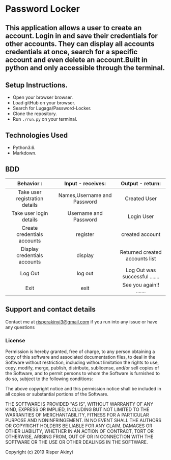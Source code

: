 # Password Locker

## This application allows a user to create an account. Login in and save their credentials for other accounts. They can display all accounts credentials at once, search for a specific account and even delete an account.Built in python and only accessible through the terminal.

## Setup Instructions.
* Open your browser browser.
* Load gitHub on your browser.
* Search for Lugaga/Password-Locker.
* Clone the repository.
* Run `./run.py` on your terminal.

## Technologies Used
* Python3.6.
* Markdown.

## BDD
| Behavior : | Input - receives: | Output - return: |
| :-------------: | :-------------: | :-------------: |
| Take user registration details       | Names,Username and Password       | Created User       |
| Take user login details       | Username and Password       | Login User       |
| Create credentials accounts | register | created account |
| Display credentials accounts | display | Returned created accounts list |
| Log Out | log out | Log Out was successful ....... |
| Exit | exit | See you again!! ....... |

## Support and contact details
Contact me at risperakinyi3@gmail.com if you run into any issue or have any questions

### License
Permission is hereby granted, free of charge, to any person obtaining a copy
of this software and associated documentation files, to deal
in the Software without restriction, including without limitation the rights
to use, copy, modify, merge, publish, distribute, sublicense, and/or sell
copies of the Software, and to permit persons to whom the Software is
furnished to do so, subject to the following conditions:

The above copyright notice and this permission notice shall be included in all
copies or substantial portions of the Software.

THE SOFTWARE IS PROVIDED "AS IS", WITHOUT WARRANTY OF ANY KIND, EXPRESS OR
IMPLIED, INCLUDING BUT NOT LIMITED TO THE WARRANTIES OF MERCHANTABILITY,
FITNESS FOR A PARTICULAR PURPOSE AND NONINFRINGEMENT. IN NO EVENT SHALL THE
AUTHORS OR COPYRIGHT HOLDERS BE LIABLE FOR ANY CLAIM, DAMAGES OR OTHER
LIABILITY, WHETHER IN AN ACTION OF CONTRACT, TORT OR OTHERWISE, ARISING FROM,
OUT OF OR IN CONNECTION WITH THE SOFTWARE OR THE USE OR OTHER DEALINGS IN THE
SOFTWARE.

Copyright (c) 2019 Risper Akinyi


